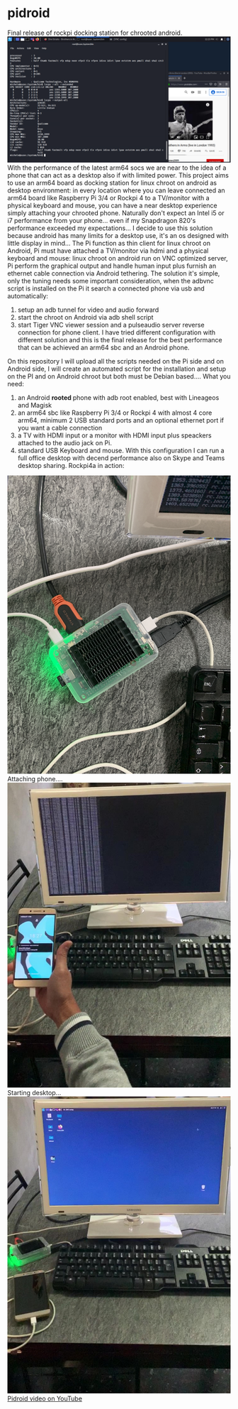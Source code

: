 # pidroid
Final release of rockpi docking station for chrooted android.
<img src="https://github.com/palazzoni/pidroid/blob/master/pidroid.PNG?raw=true">
With the performance of the latest arm64 socs we are near to the idea of a phone that can act as a  desktop also if with limited power.
This project aims to use an arm64 board as docking station for linux chroot on android as desktop environment: in every location where you can leave connected an arm64 board like  Raspberry Pi 3/4 or Rockpi 4 to a TV/monitor with a physical keyboard and mouse, you can have a near desktop experience simply attaching your chrooted phone.
Naturally don't expect an Intel i5 or i7 performance from your phone... even if my Snapdragon 820's performance exceeded my expectations... 
I decide to use this solution because android has many limits for a desktop use, it's an os designed with little display in mind... 
The Pi function as thin client for linux chroot on Android, Pi must have attached a TV/monitor via hdmi and a physical keyboard and mouse: linux chroot on android run on VNC optimized server, Pi perform the graphical output and handle human input plus furnish an ethernet cable connection via Android tethering.
The solution it's simple, only the tuning needs some important consideration, when the adbvnc script is installed on the Pi it search a connected phone via usb and automatically:
1. setup an adb tunnel for video and audio forward
2. start the chroot on Android via adb shell script
3. start Tiger VNC viewer session and a pulseaudio server reverse connection for phone client.
I have tried different configuration with different solution and this is the final release for the best performance that can be achieved an arm64 sbc and an Android phone.

On this repository I will upload all the scripts needed on the Pi side and on Android side, I will create an automated script for the installation and setup on the PI and on Android chroot but both must be Debian based.... 
What you need:
1. an Android <b> rooted </b> phone with adb root enabled, best with Lineageos and Magisk 
2. an arm64 sbc like Raspberry Pi 3/4 or Rockpi 4 with almost 4 core arm64, minimum 2 USB standard ports and an optional ethernet port if you want a cable connection
3. a TV with HDMI input or a monitor with HDMI input plus speackers attached to the audio jack on Pi.
4. standard USB Keyboard and mouse.
With this configuration I can run a full office desktop with decend performance also on Skype and Teams desktop sharing.
Rockpi4a in action:
<img src="https://github.com/palazzoni/pidroid/blob/master/rockpi4a.png?raw=true">
Attaching phone....
<img src="https://github.com/palazzoni/pidroid/blob/master/IMG_5795_Moment.png?raw=true">
Starting desktop...
<img src="https://github.com/palazzoni/pidroid/blob/master/IMG_5796_Moment.png?raw=true">
<a href="https://m.youtube.com/watch?v=bvmmukeZAuA&feature=youtu.be">Pidroid video on YouTube</a>
